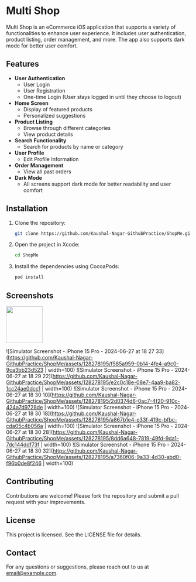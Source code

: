 # Multi Shop

Multi Shop is an eCommerce iOS application that supports a variety of functionalities to enhance user experience. It includes user authentication, product listing, order management, and more. The app also supports dark mode for better user comfort.

## Features

- **User Authentication**
  - User Login
  - User Registration
  - One-time Login (User stays logged in until they choose to logout)
- **Home Screen**
  - Display of featured products
  - Personalized suggestions
- **Product Listing**
  - Browse through different categories
  - View product details
- **Search Functionality**
  - Search for products by name or category
- **User Profile**
  - Edit Profile Information
- **Order Management**
  - View all past orders
- **Dark Mode**
  - All screens support dark mode for better readability and user comfort

## Installation

1. Clone the repository:
   ```sh
   git clone https://github.com/Kaushal-Nagar-GithubPractice/ShopMe.git
2. Open the project in Xcode:
   ```sh
   cd ShopMe
3. Install the dependencies using CocoaPods:
   ```sh
   pod install
   
## Screenshots

<img src="https://github.com/Kaushal-Nagar-GithubPractice/ShopMe/assets/128278195/f585a959-0b14-4fe4-a9c0-9ca3bb23d523" width="100" height="100">

![Simulator Screenshot - iPhone 15 Pro - 2024-06-27 at 18 27 33](https://github.com/Kaushal-Nagar-GithubPractice/ShopMe/assets/128278195/f585a959-0b14-4fe4-a9c0-9ca3bb23d523 | width=100)
![Simulator Screenshot - iPhone 15 Pro - 2024-06-27 at 18 29 22](https://github.com/Kaushal-Nagar-GithubPractice/ShopMe/assets/128278195/e2c0c18e-08e7-4aa9-ba82-1cc24ae0dcc1 | width=100)
![Simulator Screenshot - iPhone 15 Pro - 2024-06-27 at 18 30 10](https://github.com/Kaushal-Nagar-GithubPractice/ShopMe/assets/128278195/2d0374d6-0ac7-4f20-910c-424a7d9728de | width=100)
![Simulator Screenshot - iPhone 15 Pro - 2024-06-27 at 18 30 18](https://github.com/Kaushal-Nagar-GithubPractice/ShopMe/assets/128278195/a867b1e4-e33f-419c-bfbc-cda05c4b056a | width=100)
![Simulator Screenshot - iPhone 15 Pro - 2024-06-27 at 18 30 28](https://github.com/Kaushal-Nagar-GithubPractice/ShopMe/assets/128278195/8dd6a648-7819-49fd-9da1-7dc144ddf73f | width=100)
![Simulator Screenshot - iPhone 15 Pro - 2024-06-27 at 18 30 32](https://github.com/Kaushal-Nagar-GithubPractice/ShopMe/assets/128278195/a7360f06-9a33-4d30-abd0-f96b0de8f246 | width=100)

## Contributing
Contributions are welcome! Please fork the repository and submit a pull request with your improvements.
## License
This project is licensed. See the LICENSE file for details.
## Contact
For any questions or suggestions, please reach out to us at email@example.com.
